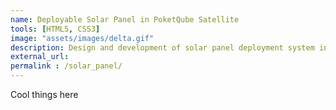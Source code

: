 ```yaml
---
name: Deployable Solar Panel in PoketQube Satellite
tools: [HTML5, CSS3]
image: "assets/images/delta.gif"
description: Design and development of solar panel deployment system in 1.5P PocketQube satellite. 
external_url: 
permalink : /solar_panel/
---
```


Cool things here